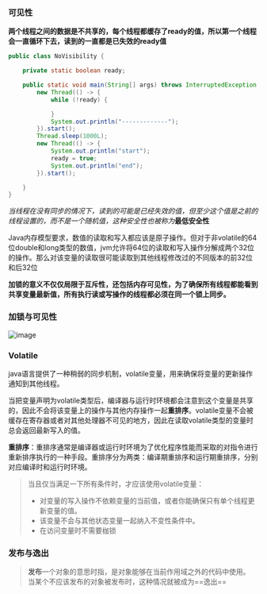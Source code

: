 ### 可见性

**两个线程之间的数据是不共享的，每个线程都缓存了ready的值，所以第一个线程会一直循环下去，读到的一直都是已失效的ready值**

```java
public class NoVisibility {

    private static boolean ready;

    public static void main(String[] args) throws InterruptedException {
        new Thread(() -> {
            while (!ready) {

            }
            System.out.println("-------------");
        }).start();
        Thread.sleep(1000L);
        new Thread(() -> {
            System.out.println("start");
            ready = true;
            System.out.println("end");
        }).start();

    }
}

```

*当线程在没有同步的情况下，读到的可能是已经失效的值，但至少这个值是之前的线程设置的，而不是一个随机值，这种安全性也被称为***最低安全性**

Java内存模型要求，数值的读取和写入都应该是原子操作。但对于非volatile的64位double和long类型的数值，jvm允许将64位的读取和写入操作分解成两个32位的操作。那么对该变量的读取很可能读取到其他线程修改过的不同版本的前32位和后32位

**加锁的意义不仅仅局限于互斥性，还包括内存可见性，为了确保所有线程都能看到共享变量最新值，所有执行读或写操作的线程都必须在同一个锁上同步。**

### 加锁与可见性

![image](https://gitee.com/JiShuXiaoDang/Image/raw/master/%E5%A4%9A%E7%BA%BF%E7%A8%8B/%E5%8A%A0%E9%94%81%E4%B8%8E%E5%8F%AF%E8%A7%81%E6%80%A7.png)

### Volatile

java语言提供了一种稍弱的同步机制，volatile变量，用来确保将变量的更新操作通知到其他线程。

当把变量声明为volatile类型后，编译器与运行时环境都会注意到这个变量是共享的，因此不会将该变量上的操作与其他内存操作一起**重排序**。volatile变量不会被缓存在寄存器或者对其他处理器不可见的地方，因此在读取volatile类型的变量时总会返回最新写入的值。

 **重排序**：重排序通常是编译器或运行时环境为了优化程序性能而采取的对指令进行重新排序执行的一种手段。重排序分为两类：编译期重排序和运行期重排序，分别对应编译时和运行时环境。

> 当且仅当满足一下所有条件时，才应该使用volatile变量：
>
> - 对变量的写入操作不依赖变量的当前值，或者你能确保只有单个线程更新变量的值。
> - 该变量不会与其他状态变量一起纳入不变性条件中。
> - 在访问变量时不需要枷锁

### 发布与逸出

> **发布**一个对象的意思时指，是对象能够在当前作用域之外的代码中使用。
> 当某个不应该发布的对象被发布时，这种情况就被成为==逸出==